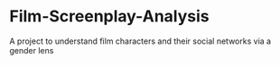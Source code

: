 # Film-Screenplay-Analysis
A project to understand film characters and their social networks via a gender lens
